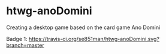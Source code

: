# htwg-anoDomini
Creating a desktop game based on the card game Ano Domini

Badge 1:
https://travis-ci.org/se851man/htwg-anoDomini.svg?branch=master
